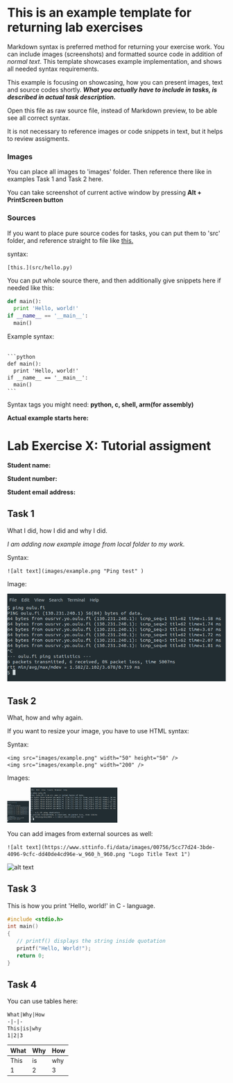 # This is an example template for returning lab exercises


Markdown syntax is preferred method for returning your exercise work.
You can include images (screenshots) and formatted source code in addition of *normal text*. This template showcases example implementation, and shows all needed syntax requirements.

This example is focusing on showcasing, how you can present images, text and source codes shortly. ***What you actually have to include in tasks, is described in actual task description.*** 

Open this file as raw source file, instead of Markdown preview, to be able see all correct syntax.

It is not necessary to reference images or code snippets in text, but it helps to review assigments.

### Images
You can place all images to 'images' folder. Then reference there like in examples Task 1 and Task 2 here.

You can take screenshot of current active window by pressing **Alt + PrintScreen button** 

### Sources
If you want to place pure source codes for tasks, you can put them to 'src' folder, and reference straight to file like [this.](src/hello.py)

syntax:
```
[this.](src/hello.py)
```


You can put whole source there, and then additionally give snippets here if needed like this: 

```python
def main():
  print 'Hello, world!'
if __name__ == '__main__':
  main()
```
Example syntax:
<pre lang="no-highlight"><code>
```python
def main():
  print 'Hello, world!'
if __name__ == '__main__':
  main()
```
</code></pre>



Syntax tags you might need: **python, c, shell, arm(for assembly)** 

**Actual example starts here:**



# Lab Exercise X: Tutorial assigment

**Student name:**

**Student number:**

**Student email address:**


## Task 1
What I did, how I did and why I did. 

*I am adding now example image from local folder to my work.*


Syntax:
```
![alt text](images/example.png "Ping test" )
```
Image:

![alt text](images/example.png "Ping test" )



## Task 2
What, how and why again.

If you want to resize your image, you have to use HTML syntax:

Syntax:
```
<img src="images/example.png" width="50" height="50" />
<img src="images/example.png" width="200" />
```
Images:

<img src="images/example.png" width="50" height="50" />

<img src="images/example.png" width="200" />


You can add images from external sources as well: 
```
![alt text](https://www.sttinfo.fi/data/images/00756/5cc77d24-3bde-4096-9cfc-dd40de4cd96e-w_960_h_960.png "Logo Title Text 1")
```
![alt text](https://www.sttinfo.fi/data/images/00756/5cc77d24-3bde-4096-9cfc-dd40de4cd96e-w_960_h_960.png "Logo Title Text 1")

## Task 3
This is how you print 'Hello, world!' in C - language.


```c
#include <stdio.h>
int main()
{
   // printf() displays the string inside quotation
   printf("Hello, World!");
   return 0;
}
```

## Task 4
You can use tables here:
```
What|Why|How
-|-|-
This|is|why
1|2|3
```


What|Why|How
-|-|-
This|is|why
1|2|3

